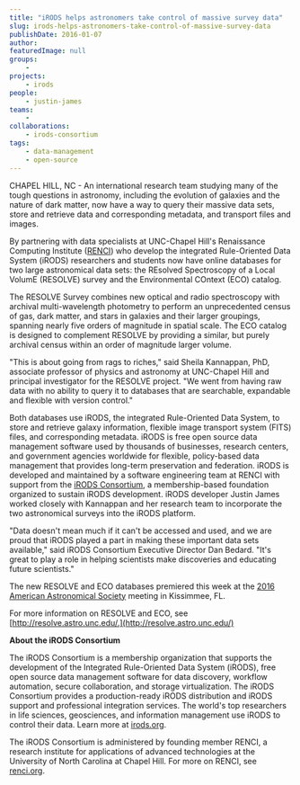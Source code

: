 ```yaml
---
title: "iRODS helps astronomers take control of massive survey data"
slug: irods-helps-astronomers-take-control-of-massive-survey-data
publishDate: 2016-01-07
author: 
featuredImage: null
groups:
    - 
projects:
    - irods
people:
    - justin-james
teams: 
    - 
collaborations:
    - irods-consortium
tags:
    - data-management
    - open-source
---
```

CHAPEL HILL, NC - An international research team studying many of the tough questions in astronomy, including the evolution of galaxies and the nature of dark matter, now have a way to query their massive data sets, store and retrieve data and corresponding metadata, and transport files and images. 

By partnering with data specialists at UNC-Chapel Hill's Renaissance Computing Institute ([RENCI](https://www.renci.org)) who develop the integrated Rule-Oriented Data System (iRODS) researchers and students now have online databases for two large astronomical data sets: the REsolved Spectroscopy of a Local VolumE (RESOLVE) survey and the Environmental COntext (ECO) catalog. 

The RESOLVE Survey combines new optical and radio spectroscopy with archival multi-wavelength photometry to perform an unprecedented census of gas, dark matter, and stars in galaxies and their larger groupings, spanning nearly five orders of magnitude in spatial scale. The ECO catalog is designed to complement RESOLVE by providing a similar, but purely archival census within an order of magnitude larger volume.

"This is about going from rags to riches," said Sheila Kannappan, PhD, associate professor of physics and astronomy at UNC-Chapel Hill and principal investigator for the RESOLVE project. "We went from having raw data with no ability to query it to databases that are searchable, expandable and flexible with version control."

Both databases use iRODS, the integrated Rule-Oriented Data System, to store and retrieve galaxy information, flexible image transport system (FITS) files, and corresponding metadata. iRODS is free open source data management software used by thousands of businesses, research centers, and government agencies worldwide for flexible, policy-based data management that provides long-term preservation and federation. iRODS is developed and maintained by a software engineering team at RENCI with support from the [iRODS Consortium](http://irods.org/consortium/), a membership-based foundation organized to sustain iRODS development. iRODS developer Justin James worked closely with Kannappan and her research team to incorporate the two astronomical surveys into the iRODS platform.

"Data doesn't mean much if it can't be accessed and used, and we are proud that iRODS played a part in making these important data sets available," said iRODS Consortium Executive Director Dan Bedard. "It's great to play a role in helping scientists make discoveries and educating future scientists."

The new RESOLVE and ECO databases premiered this week at the [2016 American Astronomical Society](http://aas.org/meetings/aas227) meeting in Kissimmee, FL.

For more information on RESOLVE and ECO, see [http://resolve.astro.unc.edu/.](http://resolve.astro.unc.edu/)

**About the iRODS Consortium**

The iRODS Consortium is a membership organization that supports the development of the Integrated Rule-Oriented Data System (iRODS), free open source data management software for data discovery, workflow automation, secure collaboration, and storage virtualization. The iRODS Consortium provides a production-ready iRODS distribution and iRODS support and professional integration services. The world's top researchers in life sciences, geosciences, and information management use iRODS to control their data. Learn more at [irods.org](http://irods.org).

The iRODS Consortium is administered by founding member RENCI, a research institute for applications of advanced technologies at the University of North Carolina at Chapel Hill. For more on RENCI, see [renci.org](https://renci.org).
